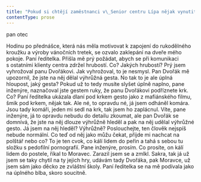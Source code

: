 ```yaml
---
title: "Pokud si chtějí zaměstnanci v\_Senior centru Lípa nějak vynutit účast klientů na některé osvětové přednášce, pokud potřebují shromáždit zdejší obyvatele, aby je zpravili o\_připravovaném víkendovém nácviku koled pro chystanou besídku, vždycky využijí čas těsně po jídle\\. Nejčastěji po snídani\\. Pokud by pozvali klienty do jídelny někdy na odpoledne, riskovali by, že nikdo nepřijde\\. Ale oni prostě kalkulují s\_tím, že od snídaně vstane málokdo; jen těžko někdo najde odvahu se přede všemi zvednout od stolu a\_odejít z\_místnosti uprostřed řeči některé z\_pečovatelek\\. Dnes jedna z\_nich skoro nepozorovaně obsadila první stolek naproti dveřím a\_vyskládala na něj řadu ubohých rukodělných výrobků, nápadně připomínajících krámy, jaké nosila domů z\_ručních prací moje dcera, když byla ještě na prvním stupni základní školy\\. Příště budu muset věnovat větší pozornost oznámením na místní nástěnce\\. Pozdě, růžolící, skoro metráková pečovatelka Majka v\_bílé haleně už spustila svou připravenou prezentaci: Je úžasné sledovat, jak jednou rukou trháte vatelín, malujete a\_podílíte se na výrobě panenek, figurek nebo zvonečků a\_ozdob, které jsou chloubou a\_radostí nás všech\\. Smyslem našich volnočasových aktivit je, abyste se pobavili a\_cítili se co nejlépe, abyste mohli obdarovat rodinu a\_pečovatelky svými drobnými dárečky, vyjádřit jim své poděkování a\_lásku, říct: „Já tu jsem a\_jsem součástí tvého života\\.“ Tak nevím, zdálo se mi to? Asi ne, dietní sestra Šárka, stojící spolu s\_ostatními zaměstnanci podél zdi poblíž přednášející Majky, se ke mně otočila a\_významně se usmála\\. Křečovitě jsem jí úsměv na dálku oplatil a\_pak rychle uhnul očima na stranu\\. Na špatnou stranu, bohužel\\. Moje oči narazily na pronikavý, upřený pohled kalných šedých oček pana Dvořáka\\. Zkouším se na něj usmát a\_pokývnout hlavou, ale ani teď na mě nepřestane civět, úsměv mi teda rozhodně neoplatil\\. To opravdu nevím, co dědek čeká, přestanu si ho prostě všímat\\. Svině komár, ty bestie už lítají i\_v\_zimě, zaplácl jsem komára na krku a\_raději se věnoval Majčině přednášce\\. Přemýšlíme, jak pečovat nejen o\_tělo, ale i\_o\_duši\\. Zpříjemnit pobyt v\_našem zařízení a\_odpoutat pozornost od starostí a\_problémů, které doprovázejí podzim života\_— pokračovala tlustá Majka\\. Ale přerušil ji rachot padající židle\\. Pan Dvořák vstal od stolu tak prudce, že převrátil židli, a\_několika skoky se vrhnul k\_ředitelce Senior centra Lípa, cosi jí šeptal a\_zase koukal směrem ke mně\\."
contentType: prose
---
```


<section>

pan otec

Hodinu po přednášce, která nás měla motivovat k zapojení do rukodělného kroužku a výroby vánočních tretek, se ozvalo zaklepání na dveře mého pokoje. Paní ředitelka. Přišla mě prý požádat, abych se při komunikaci s ostatními klienty centra zdržel hrubostí. Co? Jakých hrubostí? Prý jsem vyhrožoval panu Dvořákovi. Jak vyhrožoval, to je nesmysl. Pan Dvořák mě upozornil, že jste na něj dělal výhrůžná gesta. No tak to je ale úplná hloupost, jaký gesta? Pokud už to tedy musíte slyšet úplně naplno, pane inženýre, naznačoval jste gestem ruky, že panu Dvořákovi podříznete krk. Co? Paní ředitelka ukázala dlaní pod krkem gesto jako z mafiánského filmu, šmik pod krkem, nějak tak. Ale né, to opravdu né, já jsem odháněl komára. Jsou tady komáři, jeden mi sedl na krk, tak jsem ho zaplácnul. Víte, pane inženýre, já to opravdu nebudu do detailu zkoumat, ale pan Dvořák se domnívá, že jste na něj dlouze výhrůžně hleděl a pak na něj udělal výhrůžné gesto. Já jsem na něj hleděl? Výhrůžně? Poslouchejte, ten člověk nejspíš nebude normální. Co teď od něj jako můžu čekat, přijde mi nachcat na polštář nebo co? To je ten cvok, co kálí lidem do peřin a tahá s sebou tu složku s pedofilní pornografií. Pane inženýre, prosím. Co prosíte, on kálí lidem do postele, říkal to Moravec. Zarazil jsem se a zmlkl. Sakra, tak já už jsem se taky chytil na ty jejich hry, udávám tady Dvořáka, pak Moravce, už jsem sám jako děcko ze zvláštní školy. Paní ředitelka se na mě podívala jako na úplného blba, skoro soucitně.

</section>
